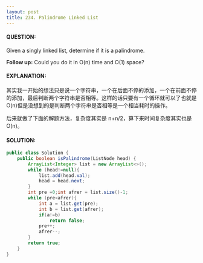 ```yaml
---
layout: post
title: 234. Palindrome Linked List
---
```


#### QUESTION:

Given a singly linked list, determine if it is a palindrome.

**Follow up:**
Could you do it in O(n) time and O(1) space?

#### EXPLANATION:

其实我一开始的想法只是说一个字符串，一个在后面不停的添加，一个在前面不停的添加，最后判断两个字符串是否相等。这样的话只要有一个循环就可以了也就是O(n)但是没想到的是判断两个字符串是否相等是一个相当耗时的操作。

后来就做了下面的解题方法，复杂度其实是 n+n/2，算下来时间复杂度其实也是O(n)。



#### SOLUTION:

```java
public class Solution {
    public boolean isPalindrome(ListNode head) {
        ArrayList<Integer> list = new ArrayList<>();
        while (head!=null){
            list.add(head.val);
            head = head.next;
        }
        int pre =0;int afrer = list.size()-1;
        while (pre<afrer){
            int a = list.get(pre);
            int b = list.get(afrer);
            if(a!=b)
                return false;
            pre++;
            afrer--;
        }
        return true;
    }
}
```

